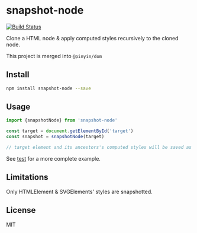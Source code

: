 # snapshot-node

[![Build Status](https://travis-ci.com/pinyin/snapshot-node.svg?branch=master)](https://travis-ci.com/pinyin/snapshot-node)

Clone a HTML node &amp; apply computed styles recursively to the cloned node.

This project is merged into `@pinyin/dom`

## Install

```bash
npm install snapshot-node --save
```

## Usage

```typescript
import {snapshotNode} from 'snapshot-node'

const target = document.getElementById('target')
const snapshot = snapshotNode(target)

// target element and its ancestors's computed styles will be saved as inline styles of snapshot's corresponding element.

```

See [test](./src/snapshotNode.test.ts) for a more complete example.

## Limitations

Only HTMLElement & SVGElements' styles are snapshotted.

## License

MIT

